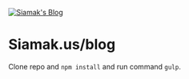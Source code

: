 [![Siamak's Blog](https://d13yacurqjgara.cloudfront.net/users/359064/screenshots/2818389/blog.jpg)](https://dribbble.com/shots/2818389-Siamak-s-Blog)

# Siamak.us/blog
Clone repo and `npm install` and run command `gulp`.
